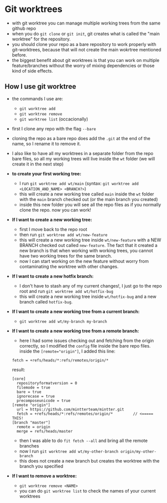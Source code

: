 # Git worktrees

- with git worktree you can manage multiple working trees from the same github repo
- when you do `git clone` or `git init`, git creates what is called the "main worktree" for the repository.
- you should clone your repo as a bare repository to work properly with git-worktrees, because that will not create the main wokrtree mentioned before.
- the biggest benefit about git worktrees is that you can work on multiple feature/branches without the worry of mixing dependencies or those kind of side effects.

## How I use git worktree

- the commands I use are:

  - `git worktree add`
  - `git worktree remove`
  - `git worktree list` (occacionally)

- first I clone any repo with the flag `--bare`
- cloning the repo as a bare repo does add the `.git` at the end of the name, so I rename it to remove it.
- I also like to have all my worktrees in a separate folder from the repo bare files, so all my working trees will live inside the `wt` folder (we will create it in the next step)

- **to create your first working tree:**
  - I run `git worktree add wt/main` (syntax: `git worktree add <LOCATION_AND_NAME> <BRANCH?>`)
  - this will create a new working tree called `main` inside the `wt` folder with the `main` branch checked out (or the main branch you created)
  - inside this new folder you will see all the repo files as if you normally clone the repo. now you can work!
- **If I want to create a new working tree:**
  - first I move back to the repo root
  - then run `git worktree add wt/new-feature`
  - this will create a new working tree inside `wt/new-feature` with a NEW BRANCH checked out called `new-feature`. The fact that it created a new branch is that when working with working trees, you cannot have two working trees for the same branch.
  - now I can start working on the new feature without worry from contaminating the worktree with other changes.
- **If I want to create a new hotfix branch:**
  - I don't have to stash any of my current changes!, I just go to the repo root and run `git worktree add wt/hotfix-bug`
  - this will create a new working tree inside `wt/hotfix-bug` and a new branch called `hotfix-bug`.
- **If I want to create a new working tree from a current branch:**
  - `git worktree add wt/my-branch my-branch`
- **If I want to create a new working tree from a remote branch:**

  - here I had some issues checking out and fetching from the origin correctly, so I modified the `config` file inside the bare repo files. inside the `[remote="origin"]`, I added this line:

  ```
  fetch = +refs/heads/*:refs/remotes/origin/*
  ```

  result:

  ```
  [core]
    repositoryformatversion = 0
    filemode = true
    bare = true
    ignorecase = true
    precomposeunicode = true
  [remote "origin"]
    url = https://github.com/mintterteam/mintter.git
    fetch = +refs/heads/*:refs/remotes/origin/*         // <===== THIS!
  [branch "master"]
    remote = origin
    merge = refs/heads/master
  ```

  - then I was able to do `fit fetch --all` and bring all the remote branches
  - now I run `git worktree add wt/my-other-branch origin/my-other-branch`
  - this does not create a new branch but creates the worktree with the branch you specified

- **If I want to remove a worktree:**
  - `git worktree remove <NAME>`
  - you can do `git worktree list` to check the names of your current worktrees

